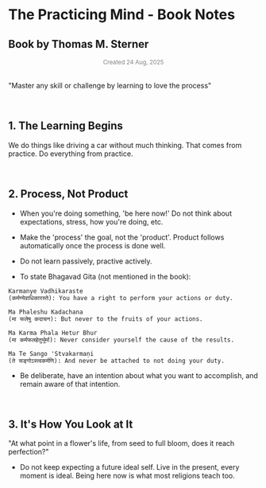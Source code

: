 <h1>The Practicing Mind - Book Notes</h1> 

## Book by Thomas M. Sterner

<small style="display:block; text-align:center; color:gray;">
  Created 24 Aug, 2025
</small>
<br>

"Master any skill or challenge by learning to love the process"

<br>

## 1. The Learning Begins

We do things like driving a car without much thinking. That comes from practice. Do everything from practice.

<br>

## 2. Process, Not Product

* When you're doing something, 'be here now!' Do not think about expectations, stress, how you're doing, etc.
* Make the 'process' the goal, not the 'product'. Product follows automatically once the process is done well.
* Do not learn passively, practive actively.

* To state Bhagavad Gita (not mentioned in the book):

```
Karmanye Vadhikaraste
(कर्मण्येवाधिकारस्ते): You have a right to perform your actions or duty.

Ma Phaleshu Kadachana
(मा फलेषु कदाचन): But never to the fruits of your actions.

Ma Karma Phala Hetur Bhur
(मा कर्मफलहेतुर्भूर्मा): Never consider yourself the cause of the results.

Ma Te Sango 'Stvakarmaṇi
(ते सङ्गोऽस्त्वकर्मणि): And never be attached to not doing your duty.
```

* Be deliberate, have an intention about what you want to accomplish, and remain aware of that intention.

<br>

## 3. It's How You Look at It

"At what point in a flower's life, from seed to full bloom, does it reach perfection?"

* Do not keep expecting a future ideal self. Live in the present, every moment is ideal. Being here now is what most religions teach too.


<br>



<br>
